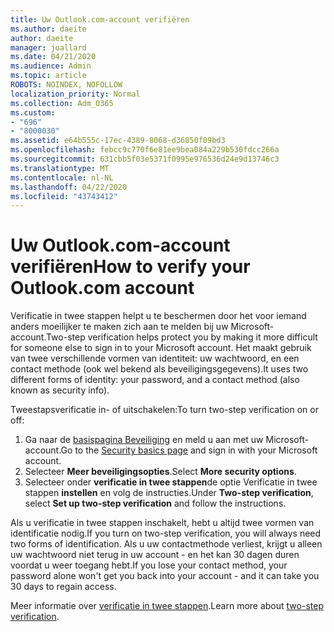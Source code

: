 ```yaml
---
title: Uw Outlook.com-account verifiëren
ms.author: daeite
author: daeite
manager: joallard
ms.date: 04/21/2020
ms.audience: Admin
ms.topic: article
ROBOTS: NOINDEX, NOFOLLOW
localization_priority: Normal
ms.collection: Adm_O365
ms.custom:
- "696"
- "8000030"
ms.assetid: e64b555c-17ec-4389-8068-d36850f09bd3
ms.openlocfilehash: febcc9c770f6e81ee9bea084a229b530fdcc266a
ms.sourcegitcommit: 631cbb5f03e5371f0995e976536d24e9d13746c3
ms.translationtype: MT
ms.contentlocale: nl-NL
ms.lasthandoff: 04/22/2020
ms.locfileid: "43743412"
---
```

# <a name="how-to-verify-your-outlookcom-account"></a><span data-ttu-id="c6442-102">Uw Outlook.com-account verifiëren</span><span class="sxs-lookup"><span data-stu-id="c6442-102">How to verify your Outlook.com account</span></span>

<span data-ttu-id="c6442-103">Verificatie in twee stappen helpt u te beschermen door het voor iemand anders moeilijker te maken zich aan te melden bij uw Microsoft-account.</span><span class="sxs-lookup"><span data-stu-id="c6442-103">Two-step verification helps protect you by making it more difficult for someone else to sign in to your Microsoft account.</span></span> <span data-ttu-id="c6442-104">Het maakt gebruik van twee verschillende vormen van identiteit: uw wachtwoord, en een contact methode (ook wel bekend als beveiligingsgegevens).</span><span class="sxs-lookup"><span data-stu-id="c6442-104">It uses two different forms of identity: your password, and a contact method (also known as security info).</span></span>
  
<span data-ttu-id="c6442-105">Tweestapsverificatie in- of uitschakelen:</span><span class="sxs-lookup"><span data-stu-id="c6442-105">To turn two-step verification on or off:</span></span>
  
1. <span data-ttu-id="c6442-106">Ga naar de [basispagina Beveiliging](https://go.microsoft.com/fwlink/?linkid=842325) en meld u aan met uw Microsoft-account.</span><span class="sxs-lookup"><span data-stu-id="c6442-106">Go to the [Security basics page](https://go.microsoft.com/fwlink/?linkid=842325) and sign in with your Microsoft account.</span></span>
2. <span data-ttu-id="c6442-107">Selecteer **Meer beveiligingsopties**.</span><span class="sxs-lookup"><span data-stu-id="c6442-107">Select **More security options**.</span></span>
3. <span data-ttu-id="c6442-108">Selecteer onder **verificatie in twee stappen**de optie Verificatie in twee stappen **instellen** en volg de instructies.</span><span class="sxs-lookup"><span data-stu-id="c6442-108">Under **Two-step verification**, select **Set up two-step verification** and follow the instructions.</span></span>

<span data-ttu-id="c6442-109">Als u verificatie in twee stappen inschakelt, hebt u altijd twee vormen van identificatie nodig.</span><span class="sxs-lookup"><span data-stu-id="c6442-109">If you turn on two-step verification, you will always need two forms of identification.</span></span> <span data-ttu-id="c6442-110">Als u uw contactmethode verliest, krijgt u alleen uw wachtwoord niet terug in uw account - en het kan 30 dagen duren voordat u weer toegang hebt.</span><span class="sxs-lookup"><span data-stu-id="c6442-110">If you lose your contact method, your password alone won't get you back into your account - and it can take you 30 days to regain access.</span></span>
  
<span data-ttu-id="c6442-111">Meer informatie over [verificatie in twee stappen](https://go.microsoft.com/fwlink/?linkid=872270).</span><span class="sxs-lookup"><span data-stu-id="c6442-111">Learn more about [two-step verification](https://go.microsoft.com/fwlink/?linkid=872270).</span></span>
  
